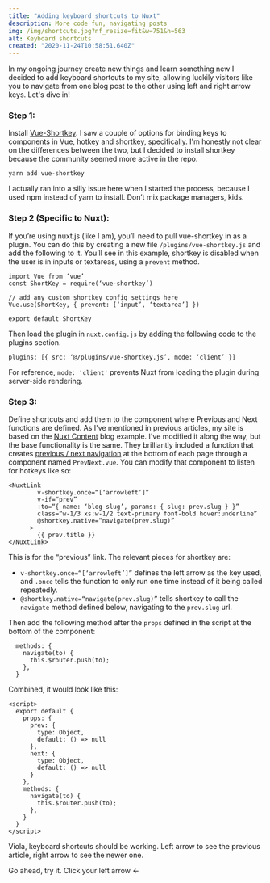 ```yaml
---
title: "Adding keyboard shortcuts to Nuxt"
description: More code fun, navigating posts
img: /img/shortcuts.jpg?nf_resize=fit&w=751&h=563
alt: Keyboard shortcuts
created: "2020-11-24T10:58:51.640Z"
---
```


In my ongoing journey create new things and learn something new I decided to add keyboard shortcuts to my site, allowing luckily visitors like you to navigate from one blog post to the other using left and right arrow keys. Let's dive in!

### Step 1: 
Install [Vue-Shortkey](https://github.com/iFgR/vue-shortkey). I saw a couple of options for binding keys to components in Vue, [hotkey](https://github.com/Dafrok/v-hotkey) and shortkey, specifically. I'm honestly not clear on the differences between the two, but I decided to install shortkey because the community seemed more active in the repo.

```
yarn add vue-shortkey
```

I actually ran into a silly issue here when I started the process, because I used npm instead of yarn to install. Don’t mix package managers, kids.

### Step 2 (Specific to Nuxt):
If you’re using nuxt.js (like I am), you’ll need to pull vue-shortkey in as a plugin. You can do this by creating a new file `/plugins/vue-shortkey.js` and add the following to it. You’ll see in this example, shortkey is disabled when the user is in inputs or textareas, using a `prevent` method.

```
import Vue from ‘vue’
const ShortKey = require(‘vue-shortkey’)

// add any custom shortkey config settings here
Vue.use(ShortKey, { prevent: [‘input’, ‘textarea’] })

export default ShortKey
```

Then load the plugin in `nuxt.config.js` by adding the following code to the plugins section.

```
plugins: [{ src: ‘@/plugins/vue-shortkey.js’, mode: ‘client’ }]
```

For reference, `mode: 'client'` prevents Nuxt from loading the plugin during server-side rendering.

### Step 3:
Define shortcuts and add them to the component where Previous and Next functions are defined. As I've mentioned in previous articles, my site is based on the [Nuxt Content](_https://nuxtjs.org/blog/creating-blog-with-nuxt-content/_) blog example. I've modified it along the way, but the base functionality is the same. They brilliantly included a function that creates [previous / next navigation](https://nuxtjs.org/blog/creating-blog-with-nuxt-content/#creating-a-previous-and-next-component) at the bottom of each page through a component named `PrevNext.vue`. You can modify that component to listen for hotkeys like so:

```
<NuxtLink
        v-shortkey.once=“[‘arrowleft’]”
        v-if=“prev”
        :to=“{ name: ‘blog-slug’, params: { slug: prev.slug } }”
        class=“w-1/3 xs:w-1/2 text-primary font-bold hover:underline”
        @shortkey.native=“navigate(prev.slug)”
      >
        {{ prev.title }}
</NuxtLink>
```

This is for the “previous” link. The relevant pieces for shortkey are:

- `v-shortkey.once=“[‘arrowleft’]”`  defines the left arrow as the key used, and `.once` tells the function to only run one time instead of it being called repeatedly.
- `@shortkey.native=“navigate(prev.slug)”` tells shortkey to call the `navigate` method defined below, navigating to the `prev.slug` url.

Then add the following method after the `props` defined in the script at the bottom of the component:

```
  methods: {
    navigate(to) {
      this.$router.push(to);
    },
  }
```

Combined, it would look like this:

```
<script>
  export default {
    props: {
      prev: {
        type: Object,
        default: () => null
      },
      next: {
        type: Object,
        default: () => null
      }
    },
    methods: {
      navigate(to) {
        this.$router.push(to);
      },
    }
  }
</script>
```

Viola, keyboard shortcuts should be working. Left arrow to see the previous article, right arrow to see the newer one.

Go ahead, try it. Click your left arrow &larr;